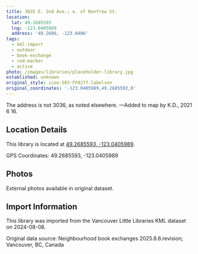 ```yaml
---
title: 3035 E. 2nd Ave.; e. of Renfrew St.
location:
  lat: 49.2685593
  lng: -123.0405989
  address: '49.2686, -123.0406'
tags:
  - kml-import
  - outdoor
  - book-exchange
  - red-marker
  - active
photo: /images/libraries/placeholder-library.jpg
established: unknown
original_style: icon-503-FF8277-labelson
original_coordinates: '-123.0405989,49.2685593,0'
---
```

The address is not 3036, as noted elsewhere.
—Added to map by K.D., 2021 6 16.

## Location Details

This library is located at [49.2685593, -123.0405989](https://www.google.com/maps?q=49.2685593,-123.0405989).

GPS Coordinates: 49.2685593, -123.0405989

## Photos

External photos available in original dataset.

## Import Information

This library was imported from the Vancouver Little Libraries KML dataset on 2024-08-08.

Original data source: Neighbourhood book exchanges 2025.8.6.revision; Vancouver, BC, Canada

